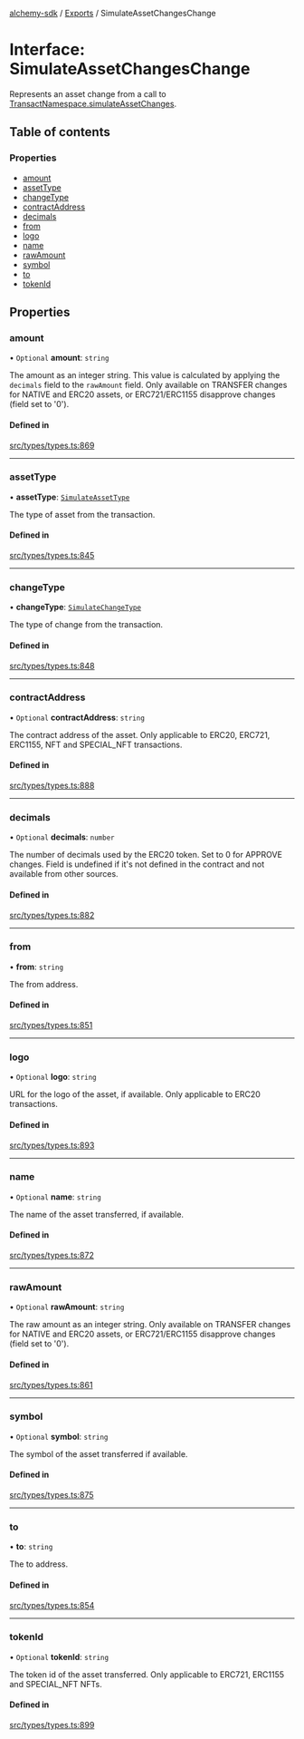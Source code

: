 [alchemy-sdk](../README.md) / [Exports](../modules.md) / SimulateAssetChangesChange

# Interface: SimulateAssetChangesChange

Represents an asset change from a call to
[TransactNamespace.simulateAssetChanges](../classes/TransactNamespace.md#simulateassetchanges).

## Table of contents

### Properties

- [amount](SimulateAssetChangesChange.md#amount)
- [assetType](SimulateAssetChangesChange.md#assettype)
- [changeType](SimulateAssetChangesChange.md#changetype)
- [contractAddress](SimulateAssetChangesChange.md#contractaddress)
- [decimals](SimulateAssetChangesChange.md#decimals)
- [from](SimulateAssetChangesChange.md#from)
- [logo](SimulateAssetChangesChange.md#logo)
- [name](SimulateAssetChangesChange.md#name)
- [rawAmount](SimulateAssetChangesChange.md#rawamount)
- [symbol](SimulateAssetChangesChange.md#symbol)
- [to](SimulateAssetChangesChange.md#to)
- [tokenId](SimulateAssetChangesChange.md#tokenid)

## Properties

### amount

• `Optional` **amount**: `string`

The amount as an integer string. This value is calculated by applying the
`decimals` field to the `rawAmount` field. Only available on TRANSFER
changes for NATIVE and ERC20 assets, or ERC721/ERC1155 disapprove changes
(field set to '0').

#### Defined in

[src/types/types.ts:869](https://github.com/alchemyplatform/alchemy-sdk-js/blob/4e3af22/src/types/types.ts#L869)

___

### assetType

• **assetType**: [`SimulateAssetType`](../enums/SimulateAssetType.md)

The type of asset from the transaction.

#### Defined in

[src/types/types.ts:845](https://github.com/alchemyplatform/alchemy-sdk-js/blob/4e3af22/src/types/types.ts#L845)

___

### changeType

• **changeType**: [`SimulateChangeType`](../enums/SimulateChangeType.md)

The type of change from the transaction.

#### Defined in

[src/types/types.ts:848](https://github.com/alchemyplatform/alchemy-sdk-js/blob/4e3af22/src/types/types.ts#L848)

___

### contractAddress

• `Optional` **contractAddress**: `string`

The contract address of the asset. Only applicable to ERC20, ERC721,
ERC1155, NFT and SPECIAL_NFT transactions.

#### Defined in

[src/types/types.ts:888](https://github.com/alchemyplatform/alchemy-sdk-js/blob/4e3af22/src/types/types.ts#L888)

___

### decimals

• `Optional` **decimals**: `number`

The number of decimals used by the ERC20 token. Set to 0 for APPROVE
changes. Field is undefined if it's not defined in the contract and not
available from other sources.

#### Defined in

[src/types/types.ts:882](https://github.com/alchemyplatform/alchemy-sdk-js/blob/4e3af22/src/types/types.ts#L882)

___

### from

• **from**: `string`

The from address.

#### Defined in

[src/types/types.ts:851](https://github.com/alchemyplatform/alchemy-sdk-js/blob/4e3af22/src/types/types.ts#L851)

___

### logo

• `Optional` **logo**: `string`

URL for the logo of the asset, if available. Only applicable to ERC20 transactions.

#### Defined in

[src/types/types.ts:893](https://github.com/alchemyplatform/alchemy-sdk-js/blob/4e3af22/src/types/types.ts#L893)

___

### name

• `Optional` **name**: `string`

The name of the asset transferred, if available.

#### Defined in

[src/types/types.ts:872](https://github.com/alchemyplatform/alchemy-sdk-js/blob/4e3af22/src/types/types.ts#L872)

___

### rawAmount

• `Optional` **rawAmount**: `string`

The raw amount as an integer string. Only available on TRANSFER changes for
NATIVE and ERC20 assets, or ERC721/ERC1155 disapprove changes (field set to
'0').

#### Defined in

[src/types/types.ts:861](https://github.com/alchemyplatform/alchemy-sdk-js/blob/4e3af22/src/types/types.ts#L861)

___

### symbol

• `Optional` **symbol**: `string`

The symbol of the asset transferred if available.

#### Defined in

[src/types/types.ts:875](https://github.com/alchemyplatform/alchemy-sdk-js/blob/4e3af22/src/types/types.ts#L875)

___

### to

• **to**: `string`

The to address.

#### Defined in

[src/types/types.ts:854](https://github.com/alchemyplatform/alchemy-sdk-js/blob/4e3af22/src/types/types.ts#L854)

___

### tokenId

• `Optional` **tokenId**: `string`

The token id of the asset transferred. Only applicable to ERC721,
ERC1155 and SPECIAL_NFT NFTs.

#### Defined in

[src/types/types.ts:899](https://github.com/alchemyplatform/alchemy-sdk-js/blob/4e3af22/src/types/types.ts#L899)
